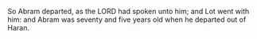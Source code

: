 So Abram departed, as the LORD had spoken unto him; and Lot went with him: and Abram was seventy and five years old when he departed out of Haran.
